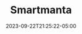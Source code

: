 ---
title: "Smartmanta"
date: 2023-09-22T21:25:22-05:00
draft: true
author:
tags:
image:
description:
toc:
---